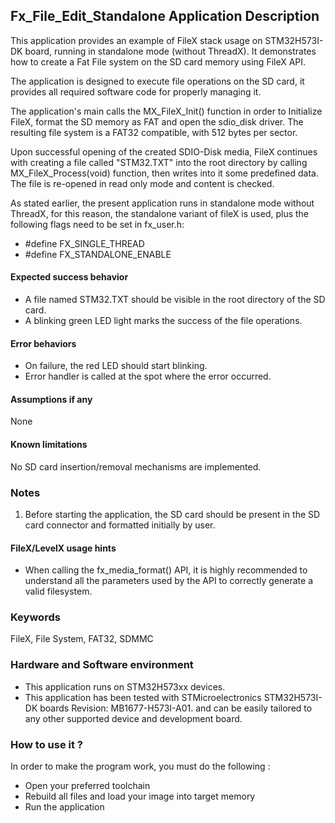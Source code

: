 
## <b>Fx_File_Edit_Standalone Application Description</b>

This application provides an example of FileX stack usage on STM32H573I-DK board, running in standalone mode (without ThreadX). It demonstrates how to create a Fat File system on the SD card memory using FileX API.

The application is designed to execute file operations on the SD card, it provides all required software code for properly managing it.

The application's main calls the MX_FileX_Init() function in order to Initialize FileX, format the SD memory as FAT and open the sdio_disk driver. The resulting file system is a FAT32 compatible, with 512 bytes per sector.

Upon successful opening of the created SDIO-Disk media, FileX continues with creating a file called "STM32.TXT" into the root directory by calling MX_FileX_Process(void) function, then writes into it some predefined data. The file is re-opened in read only mode and content is checked.


As stated earlier, the present application runs in standalone mode without ThreadX, for this reason, the standalone variant of fileX is used, plus the following flags need to be set in fx_user.h:

-  #define FX_SINGLE_THREAD
-  #define FX_STANDALONE_ENABLE

#### <b>Expected success behavior</b>

- A file named STM32.TXT should be visible in the root directory of the SD card.
- A blinking green LED light marks the success of the file operations.

#### <b>Error behaviors</b>

- On failure, the red LED should start blinking.
- Error handler is called at the spot where the error occurred.

#### <b>Assumptions if any</b>
None

#### <b>Known limitations</b>
No SD card insertion/removal mechanisms are implemented.

### <b>Notes</b>

 1. Before starting the application, the SD card should be present in the SD card connector and formatted initially by user.

#### <b>FileX/LevelX usage hints</b>

- When calling the fx_media_format() API, it is highly recommended to understand all the parameters used by the API to correctly generate a valid filesystem.

### <b>Keywords</b>

FileX, File System, FAT32, SDMMC

### <b>Hardware and Software environment</b>

  - This application runs on  STM32H573xx devices.
  - This application has been tested with STMicroelectronics STM32H573I-DK boards Revision: MB1677-H573I-A01.
    and can be easily tailored to any other supported device and development board.


### <b>How to use it ?</b>

In order to make the program work, you must do the following :

 - Open your preferred toolchain
 - Rebuild all files and load your image into target memory
 - Run the application
